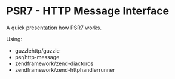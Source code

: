 # PSR7 - HTTP Message Interface

A quick presentation how PSR7 works.

Using:

* guzzlehttp/guzzle
* psr/http-message
* zendframework/zend-diactoros
* zendframework/zend-httphandlerrunner